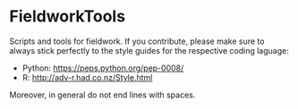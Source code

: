 # FieldworkTools
Scripts and tools for fieldwork. If you contribute, please make sure to always stick perfectly to the style guides for the respective coding laguage:
- Python: https://peps.python.org/pep-0008/
- R: http://adv-r.had.co.nz/Style.html

Moreover, in general do not end lines with spaces.
